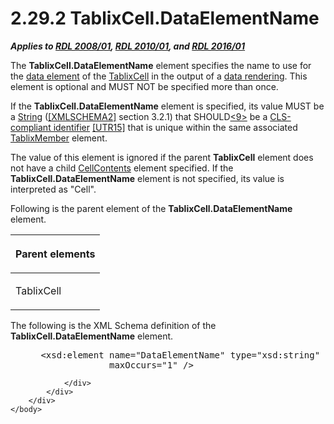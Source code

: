 <html dir="LTR" xmlns:mshelp="http://msdn.microsoft.com/mshelp" xmlns:ddue="http://ddue.schemas.microsoft.com/authoring/2003/5" xmlns:xlink="http://www.w3.org/1999/xlink" xmlns:tool="http://www.microsoft.com/tooltip">
    <head>
        <meta http-equiv="Content-Type" content="text/html; CHARSET=utf-8"></meta>
        <meta name="save" content="history"></meta>
        <title>2.29.2 TablixCell.DataElementName</title>
        <xml>
            <mshelp:toctitle title="2.29.2 TablixCell.DataElementName"></mshelp:toctitle>
            <mshelp:rltitle title="[MS-RDL]: TablixCell.DataElementName"></mshelp:rltitle>
            <mshelp:keyword index="A" term="93dad2c3-4c7f-490a-b2bd-6ac06eef05a5"></mshelp:keyword>
            <mshelp:attr name="DCSext.ContentType" value="open specification"></mshelp:attr>
            <mshelp:attr name="AssetID" value="93dad2c3-4c7f-490a-b2bd-6ac06eef05a5"></mshelp:attr>
            <mshelp:attr name="TopicType" value="kbRef"></mshelp:attr>
            <mshelp:attr name="DCSext.Title" value="[MS-RDL]: TablixCell.DataElementName" />
        </xml>
    </head>
    <body>
        <div id="header">
            <h1 class="heading">2.29.2 TablixCell.DataElementName</h1>
        </div>
        <div id="mainSection">
            <div id="mainBody">
                <div id="allHistory" class="saveHistory"></div>
                <div id="sectionSection0" class="section" name="collapseableSection">
                    

<p><b><i>Applies to </i></b><a href="1e855f94-4617-47e4-b89e-0856c6cb420f.html"><b><i>RDL 2008/01</i></b></a><b><i>,
</i></b><a href="3428e690-a348-4ec7-8a6a-8efb42d2cdee.html"><b><i>RDL 2010/01</i></b></a><b><i>,
and </i></b><a href="52ce3983-2bfc-4e72-9359-42aaf5fe4509.html"><b><i>RDL 2016/01</i></b></a></p>

<p>The <b>TablixCell.DataElementName</b> element specifies the
name to use for the <a href="b2482b3f-74ab-4ca8-a9e5-c07955011743.html#gt_ea885285-50a5-4fab-ad19-90adda04d6c9">data
element</a> of the <a href="33258f80-fa42-4baf-abd5-ded34ffbbc61.html">TablixCell</a>
in the output of a <a href="b2482b3f-74ab-4ca8-a9e5-c07955011743.html#gt_9069c206-b9e9-4374-a7ee-50faf5def25b">data
rendering</a>. This element is optional and MUST NOT be specified more than
once. </p>

<p>If the <b>TablixCell.DataElementName</b> element is
specified, its value MUST be a <a href="1ed81ef3-a683-45e3-aaad-bd2bbe71bc3d.html">String</a> (<a href="https://go.microsoft.com/fwlink/?LinkId=90610">[XMLSCHEMA2]</a> section
3.2.1) that SHOULD<a id="Appendix_A_Target_9"></a><a href="1fe5fd87-2de5-4b2c-b762-5a4fd1373621.html#Appendix_A_9" aria-label="Product behavior note 9">&lt;9&gt;</a> be a <a href="b2482b3f-74ab-4ca8-a9e5-c07955011743.html#gt_cb2ad790-a668-429f-84fa-f3dd67517e9b">CLS-compliant identifier</a> <a href="https://go.microsoft.com/fwlink/?LinkId=147989">[UTR15]</a> that is
unique within the same associated <a href="1d8a9691-b173-4e24-9ea9-1f486bc824fd.html">TablixMember</a> element.</p>

<p>The value of this element is ignored if the parent <b>TablixCell</b>
element does not have a child <a href="43ccec32-ec37-401c-ba8a-edbfa74e42f4.html">CellContents</a> element
specified. If the <b>TablixCell.DataElementName</b> element is not specified,
its value is interpreted as &quot;Cell&quot;.</p>

<p>Following is the parent element of the <b>TablixCell.DataElementName</b>
element.</p>

<table>
 <thead>
  <tr>
   <th>
   <p>Parent elements</p>
   </th>
  </tr>
 </thead>
 <tr>
  <td>
  <p>TablixCell</p>
  </td>
 </tr>
</table>

<p>The following is the XML Schema definition of the <b>TablixCell.DataElementName</b>
element.</p>

<dl>
<dd>
<div><pre> &lt;xsd:element name=&quot;DataElementName&quot; type=&quot;xsd:string&quot; minOccurs=&quot;0&quot; 
              maxOccurs=&quot;1&quot; /&gt;
</pre></div>
</dd></dl>


                </div>
            </div>
        </div>
    </body>
</html>